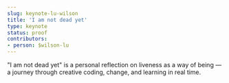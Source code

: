 ```yaml
---
slug: keynote-lu-wilson
title: 'I am not dead yet'
type: keynote
status: proof
contributors:
- person: $wilson-lu
---
```


"I am not dead yet" is a personal reflection on liveness as a way of being — a journey through creative coding, change, and learning in real time.
